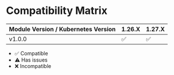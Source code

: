 # Compatibility Matrix

| Module Version / Kubernetes Version | 1.26.X             | 1.27.X             |
| ----------------------------------- | ------------------ | ------------------ |
| v1.0.0                              | :white_check_mark: | :white_check_mark: |

- :white_check_mark: Compatible
- :warning: Has issues
- :x: Incompatible

